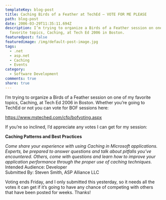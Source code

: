 ```yaml
---
templateKey: blog-post
title: Caching Birds of a Feather at TechEd — VOTE FOR ME PLEASE
path: blog-post
date: 2006-03-29T11:35:11.694Z
description: I’m trying to organize a Birds of a Feather session on one of my
  favorite topics, Caching, at Tech Ed 2006 in Boston.
featuredpost: false
featuredimage: /img/default-post-image.jpg
tags:
  - .net
  - asp.net
  - Caching
  - Events
category:
  - Software Development
comments: true
share: true
---
```

<!--StartFragment-->

I’m trying to organize a Birds of a Feather session on one of my favorite topics, Caching, at Tech Ed 2006 in Boston. Whether you’re going to TechEd or not you can vote for BOF sessions here:

<https://www.msteched.com/cfp/bofvoting.aspx>

If you’re so inclined, I’d appreciate any votes I can get for my session:

**Caching Patterns and Best Practices**

*Come share your experience with using Caching in Microsoft applications. Experts, be prepared to answer questions and talk about pitfalls you’ve encountered. Others, come with questions and learn how to improve your application performance through the proper use of caching techniques.*\
Intended Audience: Developer\
Submitted By: Steven Smith, ASP Alliance LLC

Voting ends Friday, and I only submitted this yesterday, so it needs all the votes it can get if it’s going to have any chance of competing with others that have been posted for weeks. Thanks!

<!--EndFragment-->
